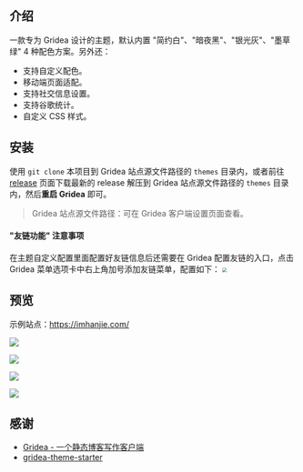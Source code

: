 ## 介绍

一款专为 Gridea 设计的主题，默认内置 "简约白"、"暗夜黑"、"银光灰"、"墨草绿" 4 种配色方案。另外还：

- 支持自定义配色。
- 移动端页面适配。
- 支持社交信息设置。
- 支持谷歌统计。
- 自定义 CSS 样式。



## 安装

使用 `git clone` 本项目到 Gridea 站点源文件路径的 `themes` 目录内，或者前往 [release](https://github.com/imhanjie/gridea-theme-pure/releases) 页面下载最新的 release 解压到 Gridea 站点源文件路径的 `themes` 目录内，然后**重启  Gridea** 即可。

>  Gridea 站点源文件路径：可在 Gridea 客户端设置页面查看。

#### "友链功能" 注意事项
在主题自定义配置里面配置好友链信息后还需要在 Gridea 配置友链的入口，点击 Gridea 菜单选项卡中右上角加号添加友链菜单，配置如下：
<img src="https://tva1.sinaimg.cn/large/007S8ZIlly1ggu1jtta50j30m60kgjs2.jpg" style="zoom:50%;" />


## 预览

示例站点：https://imhanjie.com/

![](https://tva1.sinaimg.cn/large/006tNbRwly1gaqcu0b03bj31vh0u0avx.jpg)



![](https://tva1.sinaimg.cn/large/006tNbRwly1gaqcutvj86j32vl0u04e4.jpg)



![](https://tva1.sinaimg.cn/large/006tNbRwly1gaqcvc3pjkj32vl0u0aq5.jpg)



![](https://tva1.sinaimg.cn/large/006tNbRwly1gaqcvhp5mdj32vl0u04cw.jpg)



## 感谢

- [Gridea - 一个静态博客写作客户端](https://gridea.dev/)
- [gridea-theme-starter](https://github.com/getgridea/gridea-theme-starter)
